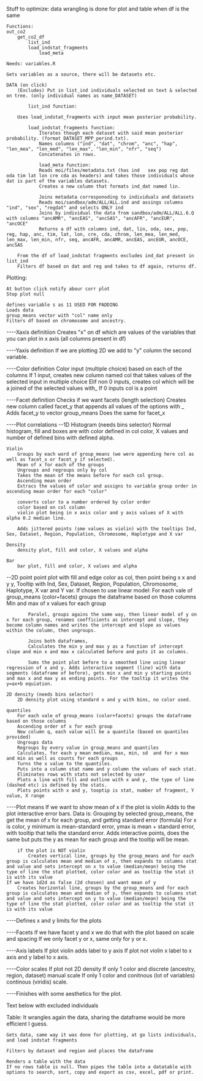 Stuff to optimize: data wrangling is done for plot and table when df is the same

    Functions:
    out_co2
        get_co2_df
            list_ind   
            load_indstat_fragments
                load_meta

    Needs: variables.R

    Gets variables as a source, there will be datasets etc.

    DATA (on click)
        (Excludes) Put in list_ind individuals selected on text & selected on tree. (only individual names as name_DATASET)
            
            list_ind function:

        Uses load_indstat_fragments with input mean posterior probability.
            
            load_indstat_fragments function:
                Iterates though each dataset with said mean posterior probability. (format DATASET_MPP_perind.txt).
                Names columns ("ind", "dat", "chrom", "anc", "hap", "len_mea", "len_med", "len_max", "len_min", "nfr", "seq")
                Concatenates in rows.
                
                load_meta function:
                Reads moi/files/metadata.txt (has ind	sex	pop	reg	dat	oda	tim	lat	lon	cre	cda as headers) and takes those individuals whose dat is part of the variables datasets.
                Creates a new column that formats ind_dat named lin.

                Joins metadata corresponoding to individuals and datasets
                Reads moi/sandbox/adm/ALL/ALL.ind and assings columns "ind", "sex", "regdat" and selects ONLY ind
                Joins by individual the data from sandbox/adm/ALL/ALL.6.Q with columns "ancAMR", "ancEAS", "ancSAS", "ancAFR", "ancEUR", "ancOCE"
                Returns a df with columns ind, dat, lin, oda, sex, pop, reg, hap, anc, tim, lat, lon, cre, cda, chrom, len_mea, len_med, len_max, len_min, nfr, seq, ancAFR, ancAMR, ancEAS, ancEUR, ancOCE, ancSAS
                
        From the df of load_indstat fragments excludes ind_dat present in list_ind
        Filters df based on dat and reg and takes to df again, returns df.

Plotting: 

    At button click notify abour corr plot
    Stop plot null

    defines variable s as 11 USED FOR PADDING
    Loads data
    group_means vector with "col" name only
    Filters df based on chromosome and ancestry.

----Xaxis definitiion
    Creates "x" on df which are values of the variables that you can plot in x axis (all columns present in df)

----Yaxis definition
    If we are plotting 2D we add to "y" column the second variable.

----Color definition
    Color input (multiple choice) based on each of the columns
        If 1 input, creates new column named col that takes values of the selected input in multiple choice
        Elif non 0 inputs, creates col which will be a joined of the selected values with_
        If 0 inputs col is a point

----Facet definition
    Checks if we want facets (length selection)
        Creates new column called facet_y that appends all values of the options with _
        Adds facet_y to vector group_means
    Does the same for facet_x

----Plot correlations
  --1D
    Histogram (needs bins selector)
        Normal histogram, fill and boxes are with color defined in col color, X values and number of defined bins with defined alpha.

    Violin
        Groups by each word of group_means (we were appending here col as well as facet_x or facet_y if selected).
        Mean of x for each of the groups
        Ungroups and regroups only by col
        Takes the mean of the means before for each col group.
        Ascending mean order
        Extracs the values of color and assigns to variable group order in ascending mean order for each "color"

        converts color to a number ordered by color order
        color based on col column
        violin plot being in x axis color and y axis values of X with alpha 0.2 median line.

        Adds jittered points (sme values as violin) with the tooltips Ind, Sex, Dataset, Region, Population, Chromosome, Haplotype and X var

    Density
        density plot, fill and color, X values and alpha

    Bar
        bar plot, fill and color, X values and alpha
    
  --2D
    point
        point plot with fill and edge color as col, then point being x x and y y, Tooltip with Ind, Sex, Dataset, Region, Population, Chromosome, Haplotype, X var and Y var.
        If chosen to use linear model:
            For each vale of group_means (color+facets) groups the dataframe based on those columns
            Min and max of x values for each group

            Paralel, groups agains the same way, then linear model of y on x for each group, renames coefficients as intercept and slope, they become column names and writes the intercept and slope as values within the column, then ungroups.

            Joins both dataframes,
            Calculates the min y and max y as a function of intercept slope and min x and max x calculated before and puts it as columns.

            Sums the point plot before to a smoothed line using linear regression of x and y. Adds interactive segment (line) with data segments (dataframe of before), gets min x and min y starting points and max x and max y as ending points. For the tooltip it writes the y=ax+b equiation.

    2D density (needs bins selector)
        2D density plot using standard x and y with bins, no color used.

    quantiles
        For each vale of group_means (color+facets) groups the dataframe based on those columns
        Ascending order of x for each group
        New column q, each value will be a quantile (based on quantiles provided)
        Ungroups data
        Regroups by every value in group_means and quantiles
        Calculates, for each y mean median, max, min, sd  and for x max and min as well as counts for each groups
        Turns the x value to the quantiles.
        Puts into a column stat name and y column the values of each stat.
        Eliminates rows with stats not selected by user
        Plots a line with fill and outline with x and y, the type of line (dashed etc) is defined by the stats.
        Plots points with x and y, tooptip is stat, number of fragment, Y value, X range

----Plot means
    If we want to show mean of x
        if the plot is violin
            Adds to the plot interactive error bars. Data is:
            Grouping by selected group_means, the get the mean of x for each group, and getting standard error (formula)
            For x is color, y minimum is mean-standard error, ymax is mean + standard error, with tooltip that tells the standard error.
            Adds interactive points, does the same but puts the y as mean for each group and the tooltip will be mean.

        if the plot is NOT violin
            Creates vertical line, groups by the group_means and for each group is calculates mean and median of x, then expands to columns stat and value and sets intercept on x to value (median/mean) being the type of line the stat plotted, color color and as tooltip the stat it is with its value
    If we have 1d2d as false (2d chosen) and want mean of y
        Creates horizontal line, groups by the group_means and for each group is calculates mean and median of y, then expands to columns stat and value and sets intercept on y to value (median/mean) being the type of line the stat plotted, color color and as tooltip the stat it is with its value

----Defines x and y limits for the plots

----Facets
    If we have facet y and x we do that with the plot based on scale and spacing
    If we only facet y or x, same only for y or x.

----Axis labels
    If plot violin adds label to y axis
    If plot not violin x label to x axis and y label to x axis.

----Color scales
    If plot not 2D density
        If only 1 color and discrete (ancestry, region, dataset) manual scale
        If only 1 color and conitnous (lot of variables)
        continous (viridis) scale.

----Finishes with some aesthetics for the plot.

Text below with excluded individuals

Table: It wrangles again the data, sharing the dataframe would be more efficient I guess.

    Gets data, same way it was done for plotting, at go lists individuals, and load indstat fragments

    Filters by dataset and region and places the dataframe

    Renders a table with the data
    If no rows table is null. Then pipes the table into a datatable with options to search, sort, copy and export as csv, excel, pdf or print.